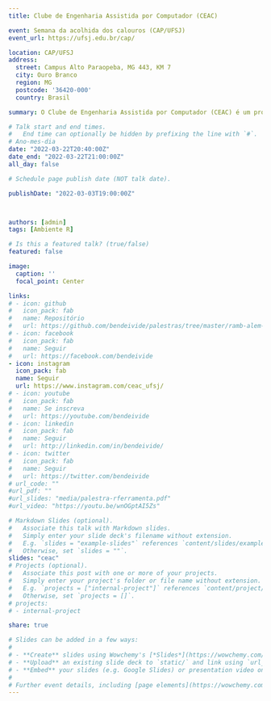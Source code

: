 ```yaml
---
title: Clube de Engenharia Assistida por Computador (CEAC)

event: Semana da acolhida dos calouros (CAP/UFSJ)
event_url: https://ufsj.edu.br/cap/

location: CAP/UFSJ
address:
  street: Campus Alto Paraopeba, MG 443, KM 7 
  city: Ouro Branco
  region: MG
  postcode: '36420-000'
  country: Brasil

summary: O Clube de Engenharia Assistida por Computador (CEAC) é um projeto de pesquisa, ensino e extensão, o qual foi fundado em 2022, na Universidade Federal de São João del-Rei (UFSJ), campus Alto Paraopeba (CAP).

# Talk start and end times.
#   End time can optionally be hidden by prefixing the line with `#`.
# Ano-mes-dia
date: "2022-03-22T20:40:00Z"
date_end: "2022-03-22T21:00:00Z"
all_day: false

# Schedule page publish date (NOT talk date).

publishDate: "2022-03-03T19:00:00Z"



authors: [admin]
tags: [Ambiente R]

# Is this a featured talk? (true/false)
featured: false

image:
  caption: ''
  focal_point: Center

links:
# - icon: github
#   icon_pack: fab
#   name: Repositório
#   url: https://github.com/bendeivide/palestras/tree/master/ramb-alem-das-analises-estatisticas
# - icon: facebook
#   icon_pack: fab
#   name: Seguir
#   url: https://facebook.com/bendeivide
- icon: instagram
  icon_pack: fab
  name: Seguir
  url: https://www.instagram.com/ceac_ufsj/
# - icon: youtube
#   icon_pack: fab
#   name: Se inscreva
#   url: https://youtube.com/bendeivide
# - icon: linkedin
#   icon_pack: fab
#   name: Seguir
#   url: http://linkedin.com/in/bendeivide/
# - icon: twitter
#   icon_pack: fab
#   name: Seguir
#   url: https://twitter.com/bendeivide
# url_code: ""
#url_pdf: ""
#url_slides: "media/palestra-rferramenta.pdf"
#url_video: "https://youtu.be/wnOGptAI5Zs"

# Markdown Slides (optional).
#   Associate this talk with Markdown slides.
#   Simply enter your slide deck's filename without extension.
#   E.g. `slides = "example-slides"` references `content/slides/example-slides.md`.
#   Otherwise, set `slides = ""`.
slides: "ceac"
# Projects (optional).
#   Associate this post with one or more of your projects.
#   Simply enter your project's folder or file name without extension.
#   E.g. `projects = ["internal-project"]` references `content/project/deep-learning/index.md`.
#   Otherwise, set `projects = []`.
# projects:
# - internal-project

share: true

# Slides can be added in a few ways:
# 
# - **Create** slides using Wowchemy's [*Slides*](https://wowchemy.com/docs/managing-content/#create-slides) feature and link using `slides` parameter in the front matter of the talk file
# - **Upload** an existing slide deck to `static/` and link using `url_slides` parameter in the front matter of the talk file
# - **Embed** your slides (e.g. Google Slides) or presentation video on this page using [shortcodes](https://wowchemy.com/docs/writing-markdown-latex/).
# 
# Further event details, including [page elements](https://wowchemy.com/docs/writing-markdown-latex/) such as image galleries, can be added to the body of this page.
---
```


